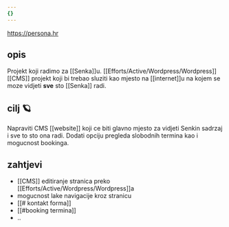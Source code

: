 ```yaml
---
{}
---
```

https://persona.hr

## opis

Projekt koji radimo za [[Senka]]u.
[[Efforts/Active/Wordpress/Wordpress]] [[CMS]] projekt koji bi trebao sluziti kao mjesto na [[internet]]u na kojem se moze vidjeti **sve** sto [[Senka]] radi.

## cilj 🪐

Napraviti CMS [[website]] koji ce biti glavno mjesto za vidjeti Senkin sadrzaj i sve to sto ona radi.
Dodati opciju pregleda slobodnih termina kao i mogucnost bookinga.

## zahtjevi

- [[CMS]] editiranje stranica preko [[Efforts/Active/Wordpress/Wordpress]]a
- mogucnost lake navigacije kroz stranicu
- [[# kontakt forma]]
- [[#booking termina]]
- ..